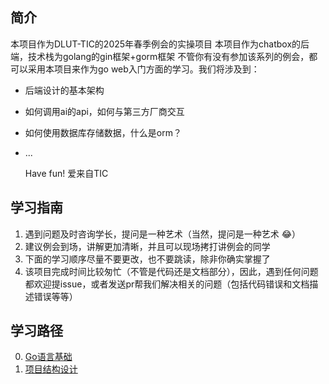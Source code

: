 ##  简介

本项目作为DLUT-TIC的2025年春季例会的实操项目
本项目作为chatbox的后端，技术栈为golang的gin框架+gorm框架
不管你有没有参加该系列的例会，都可以采用本项目来作为go web入门方面的学习。我们将涉及到：

- 后端设计的基本架构
- 如何调用ai的api，如何与第三方厂商交互
- 如何使用数据库存储数据，什么是orm？
- ...
  
  Have fun! 爱来自TIC
## 学习指南

1. 遇到问题及时咨询学长，提问是一种艺术（当然，提问是一种艺术 😂）
2. 建议例会到场，讲解更加清晰，并且可以现场拷打讲例会的同学
3. 下面的学习顺序尽量不要更改，也不要跳读，除非你确实掌握了
4. 该项目完成时间比较匆忙（不管是代码还是文档部分），因此，遇到任何问题都欢迎提issue，或者发送pr帮我们解决相关的问题（包括代码错误和文档描述错误等等）

## 学习路径

0. [Go语言基础](./go语言基础.md) 
1. [项目结构设计](./项目结构设计.md)